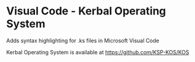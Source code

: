 # Visual Code - Kerbal Operating System

Adds syntax highlighting for .ks files in Microsoft Visual Code

Kerbal Operating System is available at https://github.com/KSP-KOS/KOS